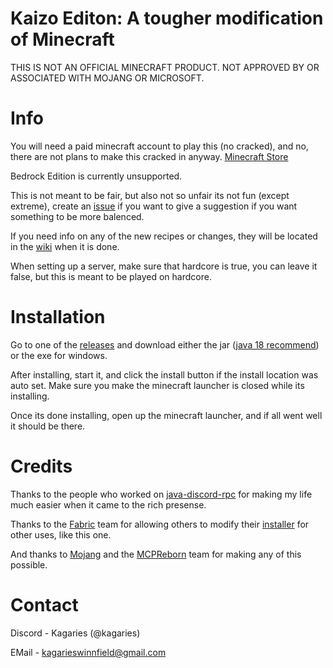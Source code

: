 # Kaizo Editon: A tougher modification of Minecraft

THIS IS NOT AN OFFICIAL MINECRAFT PRODUCT. NOT APPROVED BY OR ASSOCIATED WITH MOJANG OR MICROSOFT.

# Info

You will need a paid minecraft account to play this (no cracked), and no, there are not plans to make this cracked in anyway. [Minecraft Store](www.minecraft.net/store/minecraft-java-bedrock-edition-pc)

Bedrock Edition is currently unsupported.

This is not meant to be fair, but also not so unfair its not fun (except extreme), create an [issue](https://github.com/archerv123456/minecraft-kaizo-editon-public/issues) if you want to give a suggestion if you want something to be more balenced.

If you need info on any of the new recipes or changes, they will be located in the [wiki](https://github.com/archerv123456/minecraft-kaizo-editon-public/wiki) when it is done.

When setting up a server, make sure that hardcore is true, you can leave it false, but this is meant to be played on hardcore.


# Installation

Go to one of the [releases](https://github.com/archerv123456/minecraft-kaizo-editon-public/releases) and download either the jar ([java 18 recommend](https://www.oracle.com/java/technologies/javase/jdk18-archive-downloads.html)) or the exe for windows.

After installing, start it, and click the install button if the install location was auto set. Make sure you make the minecraft launcher is closed while its installing.

Once its done installing, open up the minecraft launcher, and if all went well it should be there.

# Credits

Thanks to the people who worked on [java-discord-rpc](https://github.com/MinnDevelopment/java-discord-rpc/tree/master) for making my life much easier when it came to the rich presense.

Thanks to the [Fabric](https://fabricmc.net) team for allowing others to modify their [installer](https://github.com/FabricMC/fabric-installer) for other uses, like this one.

And thanks to [Mojang](https://www.minecraft.net/en-us) and the [MCPReborn](https://github.com/Hexeption/MCP-Reborn) team for making any of this possible.

# Contact

Discord - Kagaries (@kagaries)

EMail - kagarieswinnfield@gmail.com
